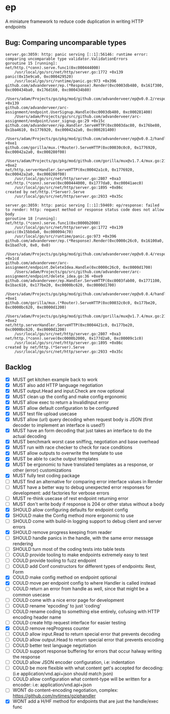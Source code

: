 # ep
A miniature framework to reduce code duplication in writing HTTP endpoints

## Bug: Comparing uncomparable types

```
server.go:3059: http: panic serving [::1]:56146: runtime error: comparing uncomparable type validator.ValidationErrors
goroutine 15 [running]:
net/http.(*conn).serve.func1(0xc000444000)
	/usr/local/go/src/net/http/server.go:1772 +0x139
panic(0x15e9ca0, 0xc000429520)
	/usr/local/go/src/runtime/panic.go:973 +0x396
github.com/advanderveer/ep.(*Response).Render(0xc0003db480, 0x161f300, 0xc000434ba0, 0x176d160, 0xc000434b80)
	/Users/adam/Projects/go/pkg/mod/github.com/advanderveer/ep@v0.0.2/response.go:155 +0x139
github.com/advanderveer/arc-assignment/endpoint.UserSignup.Handle(0xc0003db480, 0xc000281400)
	/Users/adam/Projects/go/src/github.com/advanderveer/arc-assignment/endpoint/user_signup.go:29 +0x15c
github.com/advanderveer/ep.Handler.ServeHTTP(0xc0003dac80, 0x176be80, 0x1ba4610, 0x1776920, 0xc00042a2a0, 0xc000281400)
	/Users/adam/Projects/go/pkg/mod/github.com/advanderveer/ep@v0.0.2/handler.go:20 +0xe1
github.com/gorilla/mux.(*Router).ServeHTTP(0xc00030c0c0, 0x1776920, 0xc00042a2a0, 0xc000280f00)
	/Users/adam/Projects/go/pkg/mod/github.com/gorilla/mux@v1.7.4/mux.go:210 +0xe2
net/http.serverHandler.ServeHTTP(0xc00042a1c0, 0x1776920, 0xc00042a2a0, 0xc000280f00)
	/usr/local/go/src/net/http/server.go:2807 +0xa3
net/http.(*conn).serve(0xc000444000, 0x1777da0, 0xc00041aec0)
	/usr/local/go/src/net/http/server.go:1895 +0x86c
created by net/http.(*Server).Serve
	/usr/local/go/src/net/http/server.go:2933 +0x35c
```

```
server.go:3059: http: panic serving [::1]:59469: ep/response: failed to render: http: request method or response status code does not allow body
goroutine 18 [running]:
net/http.(*conn).serve.func1(0xc0000b2000)
	/usr/local/go/src/net/http/server.go:1772 +0x139
panic(0x15bbda0, 0xc000094c70)
	/usr/local/go/src/runtime/panic.go:973 +0x396
github.com/advanderveer/ep.(*Response).Render(0xc0000c26c0, 0x16100a0, 0x1bad7c0, 0x0, 0x0)
	/Users/adam/Projects/go/pkg/mod/github.com/advanderveer/ep@v0.0.4/response.go:172 +0x1cd
github.com/advanderveer/arc-assignment/endpoint.DeleteIdea.Handle(0xc0000c26c0, 0xc0000d1700)
	/Users/adam/Projects/go/src/github.com/advanderveer/arc-assignment/endpoint/delete_idea.go:36 +0xe9
github.com/advanderveer/ep.Handler.ServeHTTP(0xc0003fab00, 0x1771100, 0x1bac610, 0x177be20, 0xc0000bc620, 0xc0000d1700)
	/Users/adam/Projects/go/pkg/mod/github.com/advanderveer/ep@v0.0.4/handler.go:20 +0xe1
github.com/gorilla/mux.(*Router).ServeHTTP(0xc00032c0c0, 0x177be20, 0xc0000bc620, 0xc0000d1200)
	/Users/adam/Projects/go/pkg/mod/github.com/gorilla/mux@v1.7.4/mux.go:210 +0xe2
net/http.serverHandler.ServeHTTP(0xc0004421c0, 0x177be20, 0xc0000bc620, 0xc0000d1200)
	/usr/local/go/src/net/http/server.go:2807 +0xa3
net/http.(*conn).serve(0xc0000b2000, 0x177d2a0, 0xc00009c1c0)
	/usr/local/go/src/net/http/server.go:1895 +0x86c
created by net/http.(*Server).Serve
	/usr/local/go/src/net/http/server.go:2933 +0x35c
```

## Backlog
- [x] MUST   get kitchen example back to work
- [x] MUST   also add HTTP language negotiation
- [x] MUST   output.Head and input.Check are now optional
- [x] MUST 	 clean up the config and make config ergonomic 
- [x] MUST   allow exec to return a InvalidInput error
- [x] MUST   allow default configuration to be configured
- [x] MUST   test file upload usecase
- [x] MUST   allow (url) query decoding when request body is JSON (first decoder to implement an interface is used?)
- [x] MUST   have an form decoding that just takes an interface to do the actual decoding
- [x] MUST   benchmark worst case sniffing, negotiation and base overhead
- [x] MUST   run with race checker to check for race conditions
- [x] MUST   allow outputs to overwrite the template to use
- [x] MUST   be able to cache output templates
- [x] MUST   be ergonomic to have translated templates as a response, or other (error) customizations
- [x] MUST   fully test coding package
- [ ] MUST   find an alternative for comparing error interface values in Render
- [ ] MUST   have a better way to debug unexpected error responses for development: add factories for verbose errors
- [ ] MUST   re-think usecase of rest endpoint returning error
- [ ] MUST   don't write body if response is 204 or other status without a body
- [x] SHOULD allow configuring defaults for endpoint config
- [x] SHOULD make the Config method more ergonomic to use
- [ ] SHOULD come with build-in logging support to debug client and server errors
- [x] SHOULD remove progress keeping from reader
- [ ] SHOULD handle panics in the handle, with the same error message rendering
- [ ] SHOULD turn most of the coding tests into table tests
- [ ] COULD  provide tooling to make endpoints extremely easy to test
- [ ] COULD  provide tooling to fuzz endpoint
- [ ] COULD  add Conf constructors for different types of endpoints: Rest, Form
- [x] COULD  make config method on endpoint optional
- [x] COULD  move per endpoint config to where Handler is called instead
- [ ] COULD  return an error from handle as well, since that might be a common usecase
- [ ] COULD  come with a nice error page for development
- [ ] COULD  rename 'epcoding' to just 'coding'
- [ ] COULD  rename coding to something else entirely, cofusing with HTTP encoding header name
- [ ] COULD  create http request interface for easier testing
- [x] COULD  remove reqProgress counter
- [ ] COULD  allow input.Read to return special error that prevents decoding
- [ ] COULD  allow output.Head to return special error that prevents encoding
- [ ] COULD  better test language negotiation
- [ ] COULD  support response buffering for errors that occur halway writing the response
- [ ] COULD  allow JSON encoder configuration, i.e: indentation
- [ ] COULD  be more flexible with what content get's accepted for decoding: (i.e application/vnd.api+json should match json)
- [ ] COULD  allow configuration what content-type will be written for a encoder: i.e: application/vnd.api+json
- [ ] WONT   do content-encoding negotiation, complex: https://github.com/nytimes/gziphandler
- [x] WONT   add a H/HF method for endpoints that are just the handle/exec func